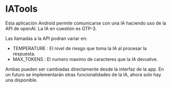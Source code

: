 # IATools
Esta aplicación Android permite comunicarse con una IA haciendo uso de la API de openAI.
La IA en cuestión es GTP-3.

Las llamadas a la API podran variar en:

  - TEMPERATURE : El nivel de riesgo que toma la IA al procesar la respuesta.
  - MAX_TOKENS : El numero maximo de caracteres que la IA devuelve.

Ambas pueden ser cambiadas directamente desde la interfaz de la app.
En un futuro se implementarán otras funcionalidades de la IA, ahora solo hay una disponible.
